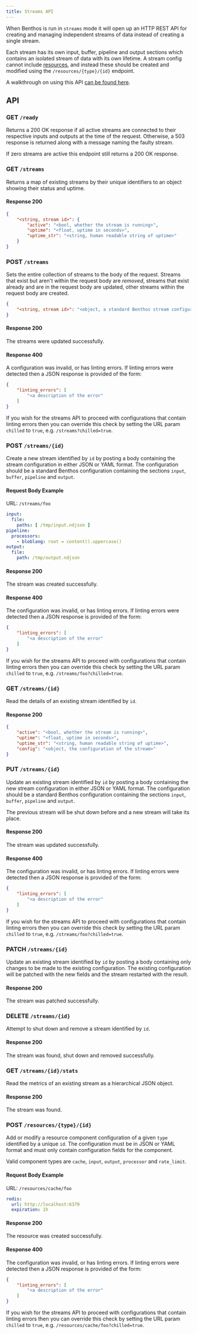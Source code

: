 ```yaml
---
title: Streams API
---
```


When Benthos is run in `streams` mode it will open up an HTTP REST API for creating and managing independent streams of data instead of creating a single stream.

Each stream has its own input, buffer, pipeline and output sections which contains an isolated stream of data with its own lifetime. A stream config cannot include [resources][resources], and instead these should be created and modified using the `/resources/{type}/{id}` endpoint.

A walkthrough on using this API [can be found here][streams-api-walkthrough].

## API

### GET `/ready`

Returns a 200 OK response if all active streams are connected to their respective inputs and outputs at the time of the request. Otherwise, a 503 response is returned along with a message naming the faulty stream.

If zero streams are active this endpoint still returns a 200 OK response.

### GET `/streams`

Returns a map of existing streams by their unique identifiers to an object showing their status and uptime.

#### Response 200

```json
{
	"<string, stream id>": {
		"active": "<bool, whether the stream is running>",
		"uptime": "<float, uptime in seconds>",
		"uptime_str": "<string, human readable string of uptime>"
	}
}
```

### POST `/streams`

Sets the entire collection of streams to the body of the request. Streams that exist but aren't within the request body are *removed*, streams that exist already and are in the request body are updated, other streams within the request body are created.

```json
{
	"<string, stream id>": "<object, a standard Benthos stream configuration>"
}
```

#### Response 200

The streams were updated successfully.

#### Response 400

A configuration was invalid, or has linting errors. If linting errors were detected then a JSON response is provided of the form:

```json
{
	"linting_errors": [
		"<a description of the error"
	]
}
```

If you wish for the streams API to proceed with configurations that contain linting errors then you can override this check by setting the URL param `chilled` to `true`, e.g. `/streams?chilled=true`.

### POST `/streams/{id}`

Create a new stream identified by `id` by posting a body containing the stream configuration in either JSON or YAML format. The configuration should be a standard Benthos configuration containing the sections `input`, `buffer`, `pipeline` and `output`.

#### Request Body Example

URL: `/streams/foo`

```yaml
input:
  file:
    paths: [ /tmp/input.ndjson ]
pipeline:
  processors:
    - bloblang: root = content().uppercase()
output:
  file:
    path: /tmp/output.ndjson
```

#### Response 200

The stream was created successfully.

#### Response 400

The configuration was invalid, or has linting errors. If linting errors were detected then a JSON response is provided of the form:

```json
{
	"linting_errors": [
		"<a description of the error"
	]
}
```

If you wish for the streams API to proceed with configurations that contain linting errors then you can override this check by setting the URL param `chilled` to `true`, e.g. `/streams/foo?chilled=true`.

### GET `/streams/{id}`

Read the details of an existing stream identified by `id`.

#### Response 200

```json
{
	"active": "<bool, whether the stream is running>",
	"uptime": "<float, uptime in seconds>",
	"uptime_str": "<string, human readable string of uptime>",
	"config": "<object, the configuration of the stream>"
}
```

### PUT `/streams/{id}`

Update an existing stream identified by `id` by posting a body containing the new stream configuration in either JSON or YAML format. The configuration should be a standard Benthos configuration containing the sections `input`, `buffer`, `pipeline` and `output`.

The previous stream will be shut down before and a new stream will take its place.

#### Response 200

The stream was updated successfully.

#### Response 400

The configuration was invalid, or has linting errors. If linting errors were detected then a JSON response is provided of the form:

```json
{
	"linting_errors": [
		"<a description of the error"
	]
}
```

If you wish for the streams API to proceed with configurations that contain linting errors then you can override this check by setting the URL param `chilled` to `true`, e.g. `/streams/foo?chilled=true`.

### PATCH `/streams/{id}`

Update an existing stream identified by `id` by posting a body containing only changes to be made to the existing configuration. The existing configuration will be patched with the new fields and the stream restarted with the result.

#### Response 200

The stream was patched successfully.

### DELETE `/streams/{id}`

Attempt to shut down and remove a stream identified by `id`.

#### Response 200

The stream was found, shut down and removed successfully.

### GET `/streams/{id}/stats`

Read the metrics of an existing stream as a hierarchical JSON object.

#### Response 200

The stream was found.

### POST `/resources/{type}/{id}`

Add or modify a resource component configuration of a given `type` identified by a unique `id`. The configuration must be in JSON or YAML format and must only contain configuration fields for the component.

Valid component types are `cache`, `input`, `output`, `processor` and `rate_limit`.

#### Request Body Example

URL: `/resources/cache/foo`

```yml
redis:
  url: http://localhost:6379
  expiration: 1h
```

#### Response 200

The resource was created successfully.

#### Response 400

The configuration was invalid, or has linting errors. If linting errors were detected then a JSON response is provided of the form:

```json
{
	"linting_errors": [
		"<a description of the error"
	]
}
```

If you wish for the streams API to proceed with configurations that contain linting errors then you can override this check by setting the URL param `chilled` to `true`, e.g. `/resources/cache/foo?chilled=true`.

[streams-api-walkthrough]: /docs/guides/streams_mode/using_rest_api
[resources]: /docs/configuration/resources
